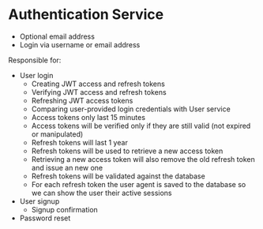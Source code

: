 # Authentication Service

- Optional email address
- Login via username or email address

Responsible for:

- User login
  - Creating JWT access and refresh tokens
  - Verifying JWT access and refresh tokens
  - Refreshing JWT access tokens
  - Comparing user-provided login credentials with User service
  - Access tokens only last 15 minutes
  - Access tokens will be verified only if they are still valid (not expired or manipulated)
  - Refresh tokens will last 1 year
  - Refresh tokens will be used to retrieve a new access token
  - Retrieving a new access token will also remove the old refresh token and issue an new one
  - Refresh tokens will be validated against the database
  - For each refresh token the user agent is saved to the database so we can show the user their active sessions
- User signup
  - Signup confirmation
- Password reset

